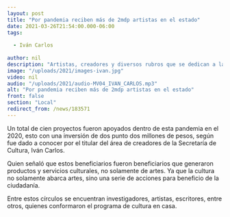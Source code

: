 ```yaml
---
layout: post
title: "Por pandemia reciben más de 2mdp artistas en el estado"
date: 2021-03-26T21:54:00.000-06:00
tags:
  
  - Iván Carlos
  
author: nil
description: "Artistas, creadores y diversos rubros que se dedican a la cultura."
image: "/uploads/2021/images-ivan.jpg"
video: nil
audio: "/uploads/2021/audio-MV04_IVAN_CARLOS.mp3"
alt: "Por pandemia reciben más de 2mdp artistas en el estado"
front: false
section: "Local"
redirect_from: /news/183571
---
```


Un total de cien proyectos fueron apoyados dentro de esta pandemia en el 2020, esto con una inversión de dos punto dos millones de pesos, según fue dado a conocer por el titular del área de creadores de la Secretaría de Cultura, Iván Carlos.

Quien señaló que estos beneficiarios fueron beneficiarios que generaron productos y servicios culturales, no solamente de artes. Ya que la cultura no solamente abarca artes, sino una serie de acciones para beneficio de la ciudadanía.

Entre estos círculos se encuentran investigadores, artistas, escritores, entre otros, quienes conformaron el programa de cultura en casa. 
